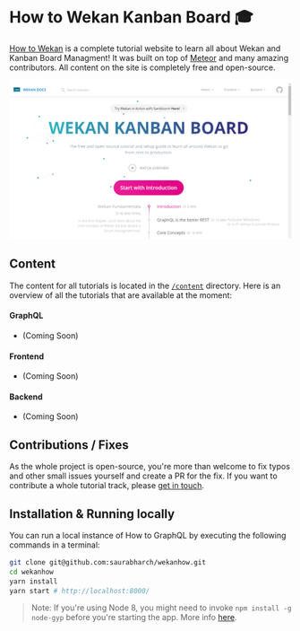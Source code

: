 # How to Wekan Kanban Board 🎓

[How to Wekan](https://wekan.team) is a complete tutorial website to learn all about Wekan and Kanban Board Managment! It was built on top of  [Meteor](https://www.meteor.com/) and many amazing contributors. All content on the site is completely free and open-source.

[![](https://raw.githubusercontent.com/saurabharch/wekanhow/master/src/assets/graphics/first-look.png)](https://wekan.team)

## Content

The content for all tutorials is located in the  [`/content`](https://github.com/saurabharch/wekanhow/tree/master/content) directory. Here is an overview of all the tutorials that are available at the moment:

#### GraphQL

- (Coming Soon)


#### Frontend

- (Coming Soon)

#### Backend

- (Coming Soon)

## Contributions / Fixes

As the whole project is open-source, you're more than welcome to fix typos and other small issues yourself and create a PR for the fix. If you want to contribute a whole tutorial track, please [get in touch](mailto:saurabh@raindigi.com).

## Installation & Running locally

You can run a local instance of How to GraphQL by executing the following commands in a terminal:

```sh
git clone git@github.com:saurabharch/wekanhow.git
cd wekanhow
yarn install
yarn start # http://localhost:8000/
```

> Note: If you're using Node 8, you might need to invoke `npm install -g node-gyp` before you're starting the app. More info [here](https://github.com/gatsbyjs/gatsby/issues/1754).
